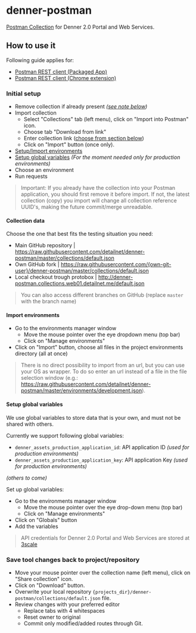 # denner-postman
[Postman Collection](https://www.getpostman.com/) for Denner 2.0 Portal and Web Services.

## How to use it
Following guide applies for:

- [Postman REST client (Packaged App)](https://www.getpostman.com/)
- [Postman REST client (Chrome extension)](https://chrome.google.com/webstore/detail/postman-rest-client/fdmmgilgnpjigdojojpjoooidkmcomcm)

### Initial setup
 
- Remove collection if already present _([see note below](#initial-setup-note))_
- Import collection 
  - Select "Collections" tab (left menu), click on "Import into Postman" icon.
  - Choose tab "Download from link"
  - Enter collection link ([choose from section below](#collection-data))
  - Click on "Import" button (once only).
- [Setup/Import environments](#import-environments)
- [Setup global variables](#setup-global-variables) _(For the moment needed only for production environments)_
- Choose an environment
- Run requests 

> <a name="initial-setup-note"></a>Important: If you already have the collection into your Postman application, you should first remove it before import.
> If not, the latest collection (copy) you import will change all collection reference UUID's, making the future commit/merge unreadable.

#### Collection data

Choose the one that best fits the testing situation you need:

- Main GitHub repository | https://raw.githubusercontent.com/detailnet/denner-postman/master/collections/default.json
- Own GitHub fork | https://raw.githubusercontent.com/{own-git-user}/denner-postman/master/collections/default.json
- Local checkout trough protobox | http://denner-postman.collections.web01.detailnet.me/default.json

> You can also access different branches on GitHub (replace `master` with the branch name)

#### Import environments

- Go to the environments manager window
  - Move the mouse pointer over the eye dropdown menu (top bar)
  - Click on "Manage environments"
- Click on "Import" button, choose all files in the project environments directory (all at once)

> There is no direct possibility to import from an url, but you can use your OS as wrapper. 
> To do so enter an url instead of a file in the file selection window (e.g.: https://raw.githubusercontent.com/detailnet/denner-postman/master/environments/development.json).

#### Setup global variables

We use global variables to store data that is your own, and must not be shared with others.

Currently we support following global variables:

 - `denner_assets_production_application_id`: API application ID _(used for production environments)_
 - `denner_assets_production_application_key`: API application Key _(used for production environments)_
 
_(others to come)_

Set up global variables:

- Go to the environments manager window
  - Move the mouse pointer over the eye drop-down menu (top bar)
  - Click on "Manage environments"
- Click on "Globals" button
- Add the variables

> API credentials for Denner 2.0 Portal and Web Services are stored at [3scale](https://detailnet-admin.3scale.net)

### Save tool changes back to project/repository

- Move your mouse pointer over the collection name (left menu), click on "Share collection" icon.
- Click on "Download" button.
- Overwrite your local repository `{projects_dir}/denner-postman/collections/default.json` file.
- Review changes with your preferred editor
  - Replace tabs with 4 whitespaces
  - Reset owner to original
  - Commit only modified/added routes through Git.
